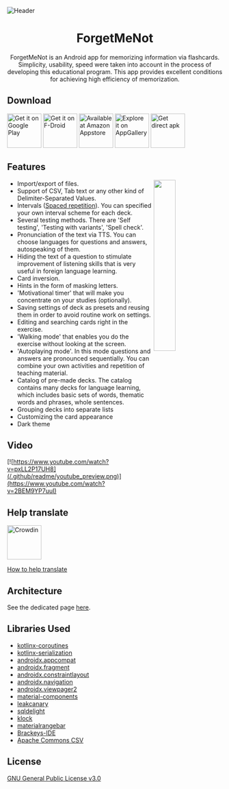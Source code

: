 ![Header](/.github/readme/fmn_header.png)

<h1 align="center">ForgetMeNot</h1>

<p align="center">  
ForgetMeNot is an Android app for memorizing information via flashcards. Simplicity, usability, speed were taken into account in the process of developing this educational program. This app provides excellent conditions for achieving high efficiency of memorization.
</p>

Download
--------

[<img src="https://play.google.com/intl/en_us/badges/images/generic/en-play-badge.png"
      alt="Get it on Google Play"
      height="80">](https://play.google.com/store/apps/details?id=com.odnovolov.forgetmenot)
[<img src="https://fdroid.gitlab.io/artwork/badge/get-it-on.png"
      alt="Get it on F-Droid"
      height="80">](https://f-droid.org/ru/packages/com.odnovolov.forgetmenot/)
[<img src=".github/readme/amazon_badge.png"
      alt="Available at Amazon Appstore"
      height="80">](https://www.amazon.com/gp/product/B08LBKX8ZR)
[<img src=".github/readme/huawei_badge.png"
      alt="Explore it on AppGallery"
      height="80">](https://appgallery.huawei.com/#/app/C103089961)
[<img src="https://raw.githubusercontent.com/tema6120/ForgetMeNot/master/.github/readme/direct_apk_download.png"
      alt="Get direct apk"
      height="80">](https://github.com/tema6120/ForgetMeNot/releases/download/1.8.4/ForgetMeNot_v1.8.4.apk)

Features
--------

<img src="/.github/readme/preview.gif" align="right" width="32%"/>

* Import/export of files.
* Support of CSV, Tab text or any other kind of Delimiter-Separated Values.
* Intervals ([Spaced repetition](https://en.wikipedia.org/wiki/Spaced_repetition)). You can specified your own interval scheme for each deck.
* Several testing methods. There are 'Self testing', 'Testing with variants', 'Spell check'.
* Pronunciation of the text via TTS. You can choose languages for questions and answers, autospeaking of them.
* Hiding the text of a question to stimulate improvement of listening skills that is very useful in foreign language learning.
* Card inversion.
* Hints in the form of masking letters.
* 'Motivational timer' that will make you concentrate on your studies (optionally).
* Saving settings of deck as presets and reusing them in order to avoid routine work on settings.
* Editing and searching cards right in the exercise.
* 'Walking mode' that enables you do the exercise without looking at the screen.
* 'Autoplaying mode'. In this mode questions and answers are pronounced sequentially. You can combine your own activities and repetition of teaching material.
* Catalog of pre-made decks. The catalog contains many decks for language learning, which includes basic sets of words, thematic words and phrases, whole sentences.
* Grouping decks into separate lists
* Customizing the card appearance
* Dark theme

Video
-----

[![https://www.youtube.com/watch?v=pxLL2P17UH8](/.github/readme/youtube_preview.png)](https://www.youtube.com/watch?v=2BEM9YP7uuI)

Help translate
--------------

[<img src="/.github/readme/crowdin_badge.svg"
      alt="Crowdin"
      height="80">](https://crowdin.com/project/forgetmenot)

[How to help translate](/.github/readme/HOW_TO_TRANSLATE.md)

Architecture
------------

See the dedicated page [here](/.github/readme/ARCHITECTURE.md).

Libraries Used
--------------

* [kotlinx-coroutines](https://github.com/Kotlin/kotlinx.coroutines)
* [kotlinx-serialization](https://github.com/Kotlin/kotlinx.serialization)
* [androidx.appcompat](https://developer.android.com/jetpack/androidx/releases/appcompat)
* [androidx.fragment](https://developer.android.com/jetpack/androidx/releases/fragment)
* [androidx.constraintlayout](https://developer.android.com/jetpack/androidx/releases/constraintlayout)
* [androidx.navigation](https://developer.android.com/jetpack/androidx/releases/navigation)
* [androidx.viewpager2](https://developer.android.com/jetpack/androidx/releases/viewpager2)
* [material-components](https://github.com/material-components/material-components-android)
* [leakcanary](https://github.com/square/leakcanary)
* [sqldelight](https://github.com/cashapp/sqldelight)
* [klock](https://github.com/korlibs/klock)
* [materialrangebar](https://github.com/oli107/material-range-bar)
* [Brackeys-IDE](https://github.com/massivemadness/Brackeys-IDE)
* [Apache Commons CSV](https://commons.apache.org/proper/commons-csv/)

License
-------

[GNU General Public License v3.0](LICENSE)

